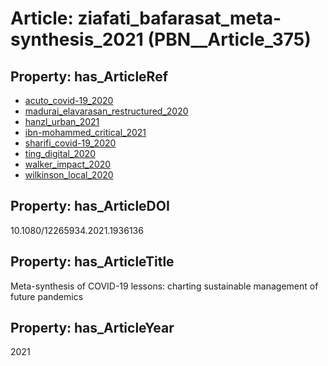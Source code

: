 # Article: __ziafati_bafarasat_meta-synthesis_2021__ (PBN__Article_375)

## Property: has_ArticleRef

* [acuto_covid-19_2020](../Article/PBN__Article_85)
* [madurai_elavarasan_restructured_2020](../Article/PBN__Article_359)
* [hanzl_urban_2021](../Article/PBN__Article_346)
* [ibn-mohammed_critical_2021](../Article/PBN__Article_344)
* [sharifi_covid-19_2020](../Article/PBN__Article_318)
* [ting_digital_2020](../Article/PBN__Article_278)
* [walker_impact_2020](../Article/PBN__Article_65)
* [wilkinson_local_2020](../Article/PBN__Article_36)

## Property: has_ArticleDOI

10.1080/12265934.2021.1936136

## Property: has_ArticleTitle

Meta-synthesis of COVID-19 lessons: charting sustainable management of future pandemics

## Property: has_ArticleYear

2021

